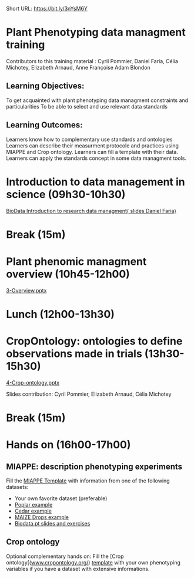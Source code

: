 Short URL: 
https://bit.ly/3nYsM6Y

# Plant Phenotyping data managment training

Contributors to this training material : Cyril Pommier, Daniel Faria, Célia Michotey, Elizabeth Arnaud, Anne Françoise Adam Blondon

## Learning Objectives:

To get acquainted with plant phenotyping data managment constraints and particularities
To be able to select and use relevant data standards

## Learning Outcomes:

Learners know how to complementary use standards and ontologies
Learners can describe their measurment protocole and practices using MIAPPE and Crop ontology.
Learners can fill a template with their data.
Learners can apply the standards concept in some data managment tools.

# Introduction to data management in science  (09h30-10h30)
[BioData Introduction to research data managment( slides Daniel Faria)](https://github.com/BioData-PT/Ready4BioDataManagement/blob/master/Intro%20to%20DMPs/Materials/1%20-%20Introduction%20to%20Research%20Data%20Management.pdf)

# Break (15m)
# Plant phenomic managment overview (10h45-12h00)
[3-Overview.pptx](3-Overview.pptx)


# Lunch (12h00-13h30)
# CropOntology: ontologies to define observations made in trials (13h30-15h30)
[4-Crop-ontology.pptx](4-Crop-ontology.pptx)

Slides contribution: Cyril Pommier, Elizabeth Arnaud, Célia Michotey

# Break (15m)

# Hands on (16h00-17h00)
## MIAPPE: description phenotyping experiments
Fill the [MIAPPE Template](https://github.com/MIAPPE/MIAPPE/raw/master/MIAPPE_Checklist-Data-Model-v1.1/MIAPPE_templates/MIAPPEv1.1_training_spreadsheet.xlsx) with information from one of the following datasets:
* Your own favorite dataset (preferable)
* [Poplar example](https://doi.org/10.15454/YJFFFJ)
* [Cedar example](https://doi.org/10.15454/KJDWJM)
* [MAIZE Drops example](https://doi.org/10.15454/IASSTN)
* [Biodata.pt slides and exercises](https://github.com/BioData-PT/MIAPPE_Training)

## Crop ontology
Optional complementary hands on: 
Fill the [Crop ontology[(www.cropontology.org/) [template](https://cgspace.cgiar.org/bitstream/handle/10568/110906/TD_template_v5.1.xls?sequence=5&isAllowed=y) with your own phenotyping variables if you have a dataset with extensive informations.


